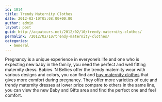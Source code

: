 ```yaml
---
id: 1014
title: Trendy Maternity Clothes
date: 2012-02-10T05:08:00+00:00
author: admin
layout: post
guid: http://aquatours.net/2012/02/10/trendy-maternity-clothes/
permalink: /2012/02/10/trendy-maternity-clothes/
categories:
  - General
---
```

Pregnancy is a unique experience in everyone’s life and one who is expecting new baby in the family, you need the perfect and well fitting maternity dress. Babies &#8216;N Bellies offer the trendy maternity wear with various designs and colors, you can find and [buy maternity clothes](http://www.babiesnbellies.com/) that gives more comfort during pregnancy. They offer more varieties of cute and trendy maternity dresses at lower price compare to others in the same line, you can view the new Baby and Gifts area and find the perfect one and feel comfort.